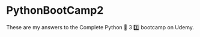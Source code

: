 # PythonBootCamp2
These are my answers to the Complete Python :snake: 3 :three: bootcamp on Udemy.

